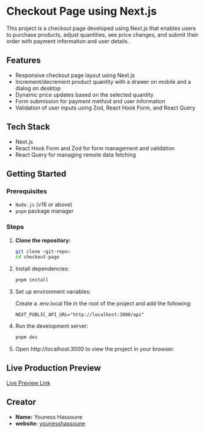 # Checkout Page using Next.js

This project is a checkout page developed using Next.js that enables users to purchase products, adjust quantities, see price changes, and submit their order with payment information and user details.

## Features

- Responsive checkout page layout using Next.js
- Increment/decrement product quantity with a drawer on mobile and a dialog on desktop
- Dynamic price updates based on the selected quantity
- Form submission for payment method and user information
- Validation of user inputs using Zod, React Hook Form, and React Query

## Tech Stack

- Next.js
- React Hook Form and Zod for form management and validation
- React Query for managing remote data fetching

## Getting Started

### Prerequisites

- `Node.js` (v16 or above)
- `pnpm` package manager

### Steps

1. **Clone the repository:**

   ```bash
   git clone <git-repo>
   cd checkout-page
   ```

2. Install dependencies:

   ```bash
   pnpm install
   ```

3. Set up environment variables:

   Create a .env.local file in the root of the project and add the following:

   ```dotenv
   NEXT_PUBLIC_API_URL="http://localhost:3000/api"
   ```

4. Run the development server:

   ```bash
   pnpm dev
   ```

5. Open http://localhost:3000 to view the project in your browser.

## Live Production Preview

[Live Preview Link](https://checkout-page-murex.vercel.app/checkout)

## Creator

- **Name:** Youness Hassoune
- **website:** [younesshassoune](https://younesshassoune.com/)
